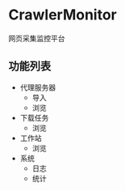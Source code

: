 # CrawlerMonitor
网页采集监控平台

## 功能列表
* 代理服务器
  * 导入
  * 浏览
* 下载任务
  * 浏览
* 工作站
  * 浏览
* 系统
  * 日志
  * 统计
